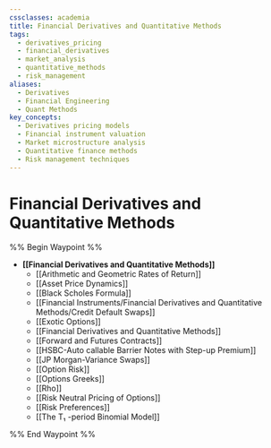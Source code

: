```yaml
---
cssclasses: academia
title: Financial Derivatives and Quantitative Methods
tags:
  - derivatives_pricing
  - financial_derivatives
  - market_analysis
  - quantitative_methods
  - risk_management
aliases:
  - Derivatives
  - Financial Engineering
  - Quant Methods
key_concepts:
  - Derivatives pricing models
  - Financial instrument valuation
  - Market microstructure analysis
  - Quantitative finance methods
  - Risk management techniques
---
```


# Financial Derivatives and Quantitative Methods

%% Begin Waypoint %%
- **[[Financial Derivatives and Quantitative Methods]]**
	- [[Arithmetic and Geometric Rates of Return]]
	- [[Asset Price Dynamics]]
	- [[Black Scholes Formula]]
	- [[Financial Instruments/Financial Derivatives and Quantitative Methods/Credit Default Swaps]]
	- [[Exotic Options]]
	- [[Financial Derivatives and Quantitative Methods]]
	- [[Forward and Futures Contracts]]
	- [[HSBC-Auto callable Barrier Notes with Step-up Premium]]
	- [[JP Morgan-Variance Swaps]]
	- [[Option Risk]]
	- [[Options Greeks]]
	- [[Rho]]
	- [[Risk Neutral Pricing of Options]]
	- [[Risk Preferences]]
	- [[The T₁ -period Binomial Model]]

%% End Waypoint %%